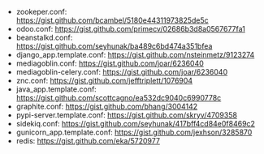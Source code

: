 * zookeper.conf: https://gist.github.com/bcambel/5180e44311973825de5c
* odoo.conf: https://gist.github.com/primecv/02686b3d8a0567677fa1
* beanstalkd.conf: https://gist.github.com/seyhunak/ba489c6bd474a351bfea
* django_app.template.conf: https://gist.github.com/nsteinmetz/9123274
* mediagoblin.conf: https://gist.github.com/joar/6236040
* mediagoblin-celery.conf: https://gist.github.com/joar/6236040
* znc.conf: https://gist.github.com/jefftriplett/1076904
* java_app.template.conf: https://gist.github.com/scottcagno/ea532dc9040c6990778c
* graphite.conf: https://gist.github.com/bhang/3004142
* pypi-server.template.conf: https://gist.github.com/skryv/4709358
* sidekiq.conf: https://gist.github.com/seyhunak/417bff4cd84e0f8469c2
* gunicorn_app.template.conf: https://gist.github.com/jexhson/3285870
* redis: https://gist.github.com/eka/5720977
